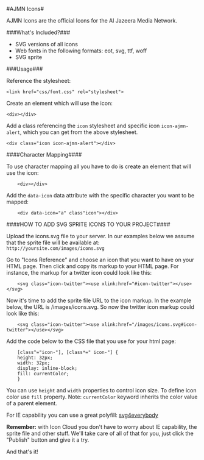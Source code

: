 #AJMN Icons#

AJMN Icons are the official Icons for the Al Jazeera Media Network.

###What's Included?###

- SVG versions of all icons
- Web fonts in the following formats: eot, svg, ttf, woff
- SVG sprite

###Usage###

Reference the stylesheet:

    <link href="css/font.css" rel="stylesheet">

Create an element which will use the icon:

    <div></div>

Add a class referencing the `icon` stylesheet and specific icon `icon-ajmn-alert`, which you can get from the above stylesheet.

    <div class="icon icon-ajmn-alert"></div>

####Character Mapping####

To use character mapping all you have to do is create an element that will use the icon:

		<div></div>

Add the `data-icon` data attribute with the specific character you want to be mapped:

		<div data-icon="a" class"icon"></div>

####HOW TO ADD SVG SPRITE ICONS TO YOUR PROJECT####

Upload the icons.svg file to your server. In our examples below we assume that the sprite file will be available at: `http://yoursite.com/images/icons.svg`

Go to "Icons Reference" and choose an icon that you want to have on your HTML page. Then click and copy its markup to your HTML page. For instance, the markup for a twitter icon could look like this:

		<svg class="icon-twitter"><use xlink:href="#icon-twitter"></use></svg>

Now it's time to add the sprite file URL to the icon markup. In the example below, the URL is /images/icons.svg. So now the twitter icon markup could look like this:

		<svg class="icon-twitter"><use xlink:href="/images/icons.svg#icon-twitter"></use></svg>

Add the code below to the CSS file that you use for your html page:

		[class^="icon-"], [class*=" icon-"] {
	    height: 32px;
	    width: 32px;
	    display: inline-block;
	    fill: currentColor;
		}

You can use `height` and `width` properties to control icon size. To define icon color use `fill` property. Note: `currentColor` keyword inherits the color value of a parent element.

For IE capability you can use a great polyfill: [svg4everybody](https://github.com/jonathantneal/svg4everybody)

__Remember:__ with Icon Cloud you don't have to worry about IE capability, the sprite file and other stuff. We'll take care of all of that for you, just click the "Publish" button and give it a try.

And that's it!